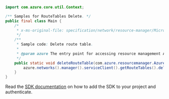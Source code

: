 ```java
import com.azure.core.util.Context;

/** Samples for RouteTables Delete. */
public final class Main {
    /*
     * x-ms-original-file: specification/network/resource-manager/Microsoft.Network/stable/2021-05-01/examples/RouteTableDelete.json
     */
    /**
     * Sample code: Delete route table.
     *
     * @param azure The entry point for accessing resource management APIs in Azure.
     */
    public static void deleteRouteTable(com.azure.resourcemanager.AzureResourceManager azure) {
        azure.networks().manager().serviceClient().getRouteTables().delete("rg1", "testrt", Context.NONE);
    }
}
```

Read the [SDK documentation](https://github.com/Azure/azure-sdk-for-java/blob/azure-resourcemanager_2.15.0/sdk/resourcemanager/azure-resourcemanager/README.md) on how to add the SDK to your project and authenticate.
